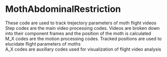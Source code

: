 # MothAbdominalRestriction
These code are used to track trejectory parameters of moth flight videos <br />
Step codes are the main video processing codes. Videos are broken down into their component frames and the position of the moth is calculated <br />
M_X codes are the motion processing codes. Tracked positions are used to elucidate flight parameters of moths <br /> 
A_X codes are auxillary codes used for visualization of flight video analysis <br />
